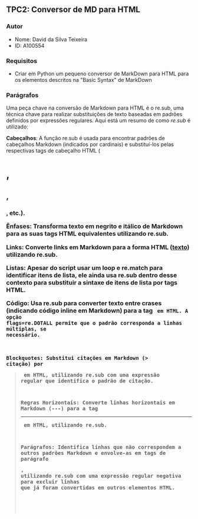 ## TPC2: Conversor de MD para HTML

### Autor
- Nome: David da Silva Teixeira
- ID: A100554

### Requisitos
- Criar em Python um pequeno conversor de MarkDown para HTML para os elementos descritos na "Basic Syntax" de MarkDown

### Parágrafos
Uma peça chave na conversão de Markdown para HTML é o re.sub, uma técnica chave para realizar substituições de texto baseadas em padrões definidos por expressões regulares. Aqui está um resumo de como *re.sub* é utilizado:

**Cabeçalhos**: A função re.sub é usada para encontrar padrões de cabeçalhos Markdown (indicados por cardinais) e substituí-los pelas respectivas tags de cabeçalho HTML (<h1>, <h2>, <h3>, etc.).

**Ênfases**: Transforma texto em negrito e itálico de Markdown para as suas tags HTML equivalentes utilizando re.sub.

**Links**: Converte links em Markdown para a forma HTML (<a href="url">texto</a>) utilizando re.sub.

**Listas**: Apesar do script usar um loop e re.match para identificar itens de lista, ele ainda usa re.sub dentro desse contexto para substituir a sintaxe de itens de lista por tags HTML.

**Código**: Usa re.sub para converter texto entre crases (indicando código inline em Markdown) para a tag <code> em HTML. A opção flags=re.DOTALL permite que o padrão corresponda a linhas múltiplas, se necessário.

**Blockquotes**: Substitui citações em Markdown (> citação) por <blockquote> em HTML, utilizando re.sub com uma expressão regular que identifica o padrão de citação.

**Regras Horizontais**: Converte linhas horizontais em Markdown (---) para a tag <hr> em HTML, utilizando re.sub.

**Parágrafos**: Identifica linhas que não correspondem a outros padrões Markdown e envolve-as em tags de parágrafo <p>, utilizando re.sub com uma expressão regular negativa para excluir linhas que já foram convertidas em outros elementos HTML.
